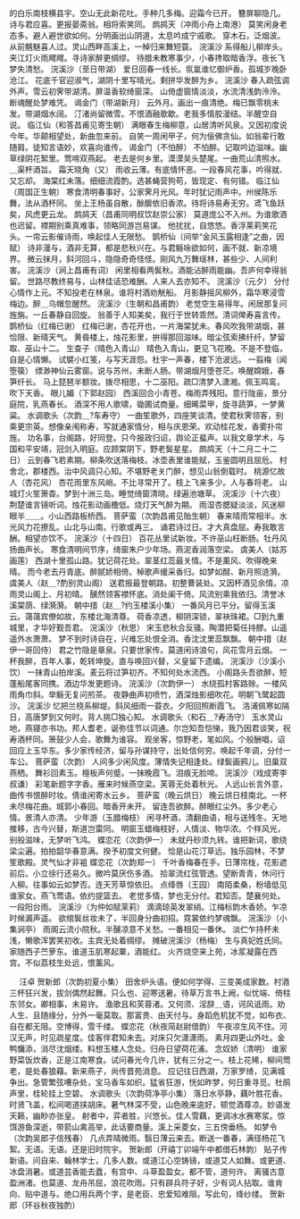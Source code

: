 <!-- { "loadSidebar": true } -->
的白乐南枝横县宇。空山无此新花吐。手种几多梅。迎霜今已开。 
簪屏聊隐几。诗与君应喜。更报晏斋翁。相将索笑同。 
鹧鸪天（冲雨小舟上南港）
莫笑闲身老态多。避人避世欲如何。分明画出山阴道，太息吟成宁戚歌。 
穿木石，泛烟波。从前魑魅喜人过。灵山西畔高溪上，一棹归来舞短蓑。 
浣溪沙
系得船儿柳岸头。夹江灯火雨飕飕。寻诗家醉更绸缪。 
待腊未教寒事少，小春搀取暗香浮。夜长飞梦失清愁。 
浣溪沙（至日带湖）
爱日回春一线长。氛氲谁忆御炉香。孤城岁晚卧沧江。 
花底千官迎淑气，湖阴十里写晴光。剩拼华发醉为乡。 
浣溪沙
春入疏弦调外声。雪云初霁带湖清。屏温香软绮窗深。 
山倚虚窗情淡淡，水流清浅韵泠泠。断魂醒处梦难凭。 
谒金门（带湖新月）
云外月。画出一痕清绝。梅已飘零桃未发。带湖烟水阔。 
汀渚尚留微雪。不恨酒融歌歇。老我多情胶漫结。半醒空自说。 
临江仙（和答昌甫见寄生朝）
满眼春生梅柳意，山居清听风泉。又因初度说今年。华颠相望处，新曲忽来前。 
自笑一周闲甲子，何为佞佛贪仙。如翁辈行敢随肩。徒知言语妙，欢喜向谁传。 
谒金门（不怕醉）
不怕醉。记取吟边滋味。幽草绿阴花絮里。莺啼双燕起。 
老去是何乡里。漠漠吴头楚尾。一曲荒山清照水。＿渠杯酒旨。 
霜天晓角（又）
雨收云薄。有底情怀恶。一段春风花事，吟得就、又忘却。 
海棠红未落。细细流霞酌。选甚蝇营狗苟，皆现定、有何错。 
临江仙（周国正生朝）
寒食清明春事好，公家霁月光风。年时犹记雨声中。州侯陈乐舞，法从酒杯同。 
坐上王杨虽自散，酴醿依旧香浓。待将诗易寿无穷。鸢飞鱼跃矣，风虎更云龙。 
鹧鸪天（昌甫同明叔饮赵崇公家）
莫道庞公不入州。为谁歌酒也迟留。襟期别乘真难事，领略同游岂易谋。 
他扰扰，自悠悠。香浮莱莉笑花头。一帘云影催诗雨，唤起佳人无限愁。 
鹊桥仙（间举“金风玉露相逢”之曲，因赋）
诗非漫与，酒非无算，都是悲秋兴在。与君觞咏欲如何，画不就、新凉境界。 
微云抹月，斜河回斗，隐隐奇奇怪怪。刚风九万舞瑶林，甚些少、人间利害。 
浣溪沙（涧上昌甫有词）
闲里相看两鬓秋。酒能沾醉雨能幽。吾庐何幸得翁留。 
世路尽教终易与，山林佳话恐难酬。人来人去亦知不。 
浣溪沙（元夕）
分付心情作上元。不知投老在林泉。谁将村酒劝觥船。 
月影静摇风柳外，霜华寒浸雪梅边。醉＿乌帽忽醒然。 
浣溪沙（生朝和昌甫韵）
老觉空生易得年。闲居那复问旌旃。一丘春静自回旋。 
翁善于人知美矣，我行于世转乖然。清词俾寿喜言传。 
鹊桥仙（红梅已谢）
红梅已谢，杏花开也，一片海棠犹未。春风吹我带湖烟，甚恰限、新晴天气。 
黄昏楼上，烛花影里，拚得那回滋味。暗尘弦索拂纤纤，梦留取、巫山十二。 
生查子（晴色入青山）
晴色入青山，更见飞花晚。不是不登临，自是心情懒。 
试襞小红笺，与写天涯怨。杜宇一声春，楼下沧波远。 
一翦梅（闻箜篌）
缥渺神仙云雾窗。说与苏州，未断人肠。带湖烟月堕苍茫。唤醒嫦娥，春笋纤长。 
马上琵琶半额妆。拨尽相思，十二巫阳。疏□清梦入潇湘。佩玉鸣鸾，吹下天香。 
眼儿媚（下郭赵园）
西溪回合小青苍。梅雨弄残阳。意行陇亩，景分庭院，乳燕春长。 
酒深不用人歌啸，锄圃试商量。细晞菜甲，旋寻蔬笋，一梦黄粱。 
水调歌头（次韵＿?车寿守）
一曲笙歌外，四座笑谈清。使君秋霁领客，别乘更宗英。想像亲闱称寿，写就通家情分，相与庆恩荣。欢动桂花发，香雾扑帘旌。 
功名事，台阁路，好同登。只今报政归诏，舆论正蜚声。以我文章学术，与国和平安靖，冠剑入明庭。应顾棠阴下，野老鬓星星。 
鹧鸪天（十二月二十二日）
云到春飞若素期。柳条吹送落梅枝。冰壶表里谁能赋，玉鉴圆明且屈卮。 
村舍北，郡楼西。治中风调只心知。不堪野老关门醉，想见山翁倒载时。 
桃源忆故人（杏花风）
杏花雨里东风峭。不比寻常开了。枝上飞来多少。人与春将老。 
山城灯火笙箫杳。梦到十洲三岛。睡觉绮窗清晓。绿遍池塘草。 
浣溪沙（十六夜）
荆楚谁言镜听词。烛花影动画檐低。烧灯天气醉为期。 
雨湿杏腮疑淡淡，风迷柳眼半＿＿。小山西路板桥西。 
菩萨蛮（次韵昌甫见贻生朝）
春来晴雨常相半。水光风力花撩乱。山北与山南。行歌或再三。 
诵君诗过日。才大真盘屈。寿我敢言酬。相望亦饮不。 
浣溪沙（十四日）
百花丛里试新妆。不许巫山枉断肠。牡丹风扬曲声长。 
寒食清明间节序，绮窗朱户少年场。燕泥香润落空梁。 
虞美人（姑苏画莲）
西湖十里孤山路。犹记荷花处。翠茎红蕊最关情。不是薰风、吹得晚来晴。 
而今老去丹青底。醉腻娇相倚。棹歌声缓采香归。如梦如酲、新月照涟漪。 
虞美人（赵＿?酌别灵山阁）
送君报最登朝路。初整曹装处。又因杯酒见余情。凉雨灵山阁上、月初晴。 
醺然领客襟怀底。消处阑干倚。风流别乘我依归。清誉冰溪棠荫、绿漪漪。 
朝中措（赵＿?约玉楼溪小集）
一番风月已平分。留得玉溪云。蔼蔼宾僚如故，东楼北海清尊。 
荷香凉透，柳阴深锁，翠袂珠裙。□到九重城里，才华好觐吾君。 
浣溪沙（秋思）
宋玉悲秋合反骚。陶潜把菊任持醪。山遥遥外水萧萧。 
梦不到时诗自在，兴难忘处恨全消。香沈沈里蕊飘飘。 
朝中措（赵伊一哥回侍）
君之竹隐是章泉。只要世家传。莫道闲诗浪句，风花雪月云烟。 
一杯我醉，百年人事，乾转坤旋。直与唤回兴替，义皇留下遗编。 
浣溪沙（沙溪小饮）
一抹青山拍岸溪。麦云将过笋初齐。不知何处水流西。 
小阁路头吾欲醉，短蓬船尾客同携。酒边华发更题诗。 
浣溪沙（次韵伊一）
水绕孤村客路赊。一楼风雨角巾斜。举觞无复问煎茶。 
夜静曲声初喷竹，酒深烛影细吹花。明朝飞鹭起圆沙。 
浣溪沙
忆把兰桡系柳堤。斜风细雨一蓑衣。夕阳回照断霞飞。 
洛浦佩寒如隔日，高唐梦到又何时。背人挑□独心知。 
水调歌头（和石＿?寿汤守）
玉水灵山地，燕寝亦书功。邦人耆老，诞弥佳节以词通。尔岂知吾恺悌，我乃因君谈笑，祝寿酒杯同。箫鼓少人会，歌舞为谁容。 
观坐客，惊野老，笔如风。个般酬唱，诏回应上玉华东。多少家传经济，留与孙谋持守，出处信何穷。唤起千年调，分付一车公。 
菩萨蛮（次韵）
人间多少闲风度。薄情失记相逢处。绿鬓画鸦儿。旧巢双燕栖。 
舞衫回素玉。檀板声何蹙。一抹晚霞飞。泪痕无脸啼。 
浣溪沙（戏成寄李叔谦）
彩笔新题字字香。雁来时候燕空梁。芙蓉无处着秋光。 
人远山长言外意，曲传书恨醉时妆。倩谁闲寄水云乡。 
菩萨蛮（晚云烘日）
晚云烘日枝南北。一杯未尽梅花曲。城郭小春回。暗香开未开。 
留连吾欲醉。醉眼红尘外。多少老心情。景清人亦清。 
少年游（玉腊梅枝）
闲寻杯酒，清翻曲语，相与送残冬。天地推移，古今兴替，斯道岂雷同。 
明窗玉蜡梅枝好，人情淡、物华浓。个样风光，别般滋味，无梦听飞鸿。 
蝶恋花（次韵伊一）
未就丹砂须九转。谁把新词，歌绕梁尘遍。拍拍韶华春意满。揆予初度文何健。 
恰是山花汀草远。独乐园林，不梦笙歌殿。灵气仙才非袓 
蝶恋花（次韵郑一）
千叶香梅春在手。日薄帘栊，花影遮前后。小立徐行还易久。微吟莫厌伤多酒。 
拾翠流红弦管透。望断青青，休问行人柳。往事如云如梦否。连天芳草惊依旧。 
点绛唇（王园）
南陌柔桑，粉墙低见谁家女。燕飞莺语。依约提篮去。 
老觉多情，梦也无分付。君知否。楚襄何处。一段阳台雨。 
浣溪沙（为仲如赋茉莉）
滴滴琼英发翠绡。江梅标韵木香娇。乍凉时候漏声遥。 
欲绾鬓丝妆未了，半回身分曲初招。霓裳依约梦魂飘。 
浣溪沙（小集涧亭）
雨阁云流小院秋。半醺凉意不关愁。一番相见一番休。 
淡伫乍持杯未浅，懒歌浑罢笑初收。主宾无处着绸缪。 
摊破浣溪沙（杨梅）
生与真妃姓氏同。家随西子苎萝东。谁道玉肌寒起粟，酒能红。 
火齐烧空来上苑，冰浆凝露在西宫。不似荔枝生处远，恨薰风。 

　
汪卓
贺新郎（次韵初夏小集）
田舍炉头语。便如何学得、三变美成家数。村酒三杯狂兴发，拔剑偶然起舞。只么也、迎寒送暑。待草万言书上阙，似忧端、倚柱东邻女。卿相事，未易许。 
渔歌且和芙蓉渚。又何须、淫辞＿语，诃风诋雨。劝人生、且随缘分，分外一毫莫取。那富贵、由天付与。身蹈危机犹不觉，如布衣、自在都无阻。空博得，雪千缕。 
蝶恋花（秋夜简赵尉借韵）
午夜凉生风不住。河汉无声，时见疏星度。佳客伴君知未去。对床只欠潇潇雨。 
素月四更山外吐。金鸭慵添，消尽沈烟缕。料想玉楼人念处。归舟日望荷花浦。 
念奴娇（清明）
谁家野菜饭炊香，正是江南寒食。试问春光今几许，犹有三分之一。枝上花稀，柳间莺老，是处春狼藉。新来燕子，尚传晋苑消息。 
应记往日西湖，万家罗绮，见满城争出。急管繁弦嘈杂处，宝马香车如织。猛省狂游，恍如昨梦，何日重寻觅。杜鹃声里，桂轮挂上空碧。 
水调歌头（次韵荷净亭小集）
落日水亭静，藕叶胜花香。时贤飞盖，松间喝道挟胡床。暑气林深不受，山色晚来逾好，顿觉酒尊凉。妙语发天籁，幽眇亦张皇。 
射者中，弈者胜，兴悠长。佳人雪藕，更调冰水赛寒浆。惊饵游鱼深逝，带箭山禽高举，此话要商量。溪上采菱女，三五傍垂杨。 
如梦令（次韵吴郎子信残春）
几点弄晴微雨。翳日薄云来去。断送一番春，满径杨花飞絮。无语。无语。还是旧时院宇。 
贺新郎（开禧丁卯端午中都借石林韵）
贴子传新语。问自来、翰林学士，几多人数。或道江心空铸镜，或道艾人如舞。或更道、冰盘消暑。或道芸香能去蠹，有宫中、斗草盈盈女。都不管，道何许。 
离骚古意盈洲渚。也莫道、龙舟吊屈，浪花吹雨。只有辟兵符子好，少有词人拈取。谁肯向、贴中道与。绝口用兵两个字，是老臣、忠爱知难阻。写此句，绛纱缕。 
贺新郎（环谷秋夜独酌）
